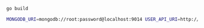 ```bash
go build
```

```bash
MONGODB_URI=mongodb://root:password@localhost:9014 USER_API_URI=http://localhost:9001 ./OrderAPI
```